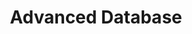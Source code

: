---
sitemap: false
robots: noindex
layout: subject
subjectCode: CSC461
title: "Advanced Database"
semester: "Eighth Semester"
permalink: /eighth-semester/advanced-database/
description: 
resources:
  - title: 'Notes'
    items:
      - title: "Advanced Database Note"
        id: 1KNr21LUnp2iw3fc4nV7RW4eZDYBshCfb
---